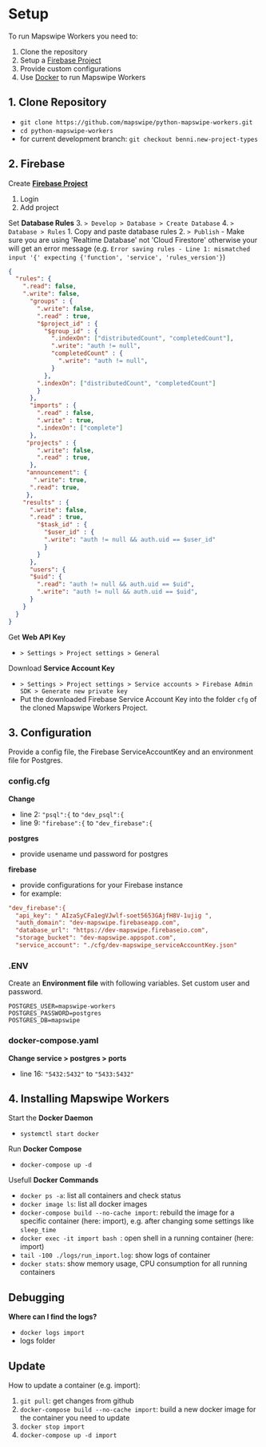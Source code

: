 # Setup

To run Mapswipe Workers you need to:
1. Clone the repository
2. Setup a [Firebase Project](https://firebase.google.com/)
3. Provide custom configurations
4. Use [Docker](https://www.docker.com/) to run Mapswipe Workers


## 1. Clone Repository

- `git clone https://github.com/mapswipe/python-mapswipe-workers.git`
- `cd python-mapswipe-workers`
- for current development branch: `git checkout benni.new-project-types`


## 2. Firebase

Create [**Firebase Project**](https://firebase.google.com/)
1. Login
2. Add project

Set **Database Rules**
3. `> Develop > Database > Create Database`
4. `> Database > Rules`
    1. Copy and paste database rules
    2. `> Publish`
    - Make sure you are using 'Realtime Database' not 'Cloud Firestore' otherwise your will get an error message (e.g. `Error saving rules - Line 1: mismatched input '{' expecting {'function', 'service', 'rules_version'}`)

```json
{
  "rules": {
    ".read": false,
    ".write": false,
      "groups" : {
        ".write": false,
        ".read" : true,
        "$project_id" : {
          "$group_id" : {
            ".indexOn": ["distributedCount", "completedCount"],
            ".write": "auth != null",
            "completedCount" : {
              ".write": "auth != null",
            }
          },
        ".indexOn": ["distributedCount", "completedCount"]
        }
      },
      "imports" : {
        ".read" : false,
        ".write" : true,
        ".indexOn": ["complete"]
      },
     "projects" : {
        ".write": false,
        ".read" : true,
      },
     "announcement": {
       ".write": true,
      ".read": true,
     },
    "results" : {
      ".write": false,
      ".read" : true,
        "$task_id" : {
          "$user_id" : {
          ".write": "auth != null && auth.uid == $user_id"
          }
        }
      },
      "users": {
      "$uid": {
        ".read": "auth != null && auth.uid == $uid",
        ".write": "auth != null && auth.uid == $uid",
      }
    }     
  }
}
```

Get **Web API Key**
- `> Settings > Project settings > General`

Download **Service Account Key**
- `> Settings > Project settings > Service accounts > Firebase Admin SDK > Generate new private key`
- Put the downloaded Firebase Service Account Key into the folder `cfg` of the cloned Mapswipe Workers Project.


## 3. Configuration

Provide a config file, the Firebase ServiceAccountKey and an environment file for Postgres.


### config.cfg

<!-- TODO -->

**Change**
- line 2: `"psql":{` to `"dev_psql":{`
- line 9: `"firebase":{` to `"dev_firebase":{`

**postgres**
- provide usename und password for postgres

**firebase**
- provide configurations for your Firebase instance
- for example:
```cfg
"dev_firebase":{
  "api_key": " AIzaSyCFa1egVJwlf-soet5653GAjfH8V-1ujig ",
  "auth_domain": "dev-mapswipe.firebaseapp.com",
  "database_url": "https://dev-mapswipe.firebaseio.com",
  "storage_bucket": "dev-mapswipe.appspot.com",
  "service_account": "./cfg/dev-mapswipe_serviceAccountKey.json"
```


### .ENV

Create an **Environment file** with following variables. Set custom user and password.

```env
POSTGRES_USER=mapswipe-workers
POSTGRES_PASSWORD=postgres
POSTGRES_DB=mapswipe
```


### docker-compose.yaml

<!-- TODO -->

**Change service > postgres > ports**
- line 16: `"5432:5432"` to `"5433:5432"`


## 4. Installing Mapswipe Workers

Start the **Docker Daemon**
- `systemctl start docker`

Run **Docker Compose**
- `docker-compose up -d`

Usefull **Docker Commands**
- `docker ps -a`: list all containers and check status
- `docker image ls`: list all docker images
- `docker-compose build --no-cache import`: rebuild the image for a specific container (here: import), e.g. after changing some settings like `sleep_time`
- `docker exec -it import bash `: open shell in a running container (here: import)
- `tail -100 ./logs/run_import.log`: show logs of container
- `docker stats`: show memory usage, CPU consumption for all running containers


## Debugging

**Where can I find the logs?**
- `docker logs import`
- logs folder


## Update

How to update a container (e.g. import):

1. `git pull`: get changes from github
2. `docker-compose build --no-cache import`: build a new docker image for the container you need to update
3. `docker stop import`
4. `docker-compose up -d import`
